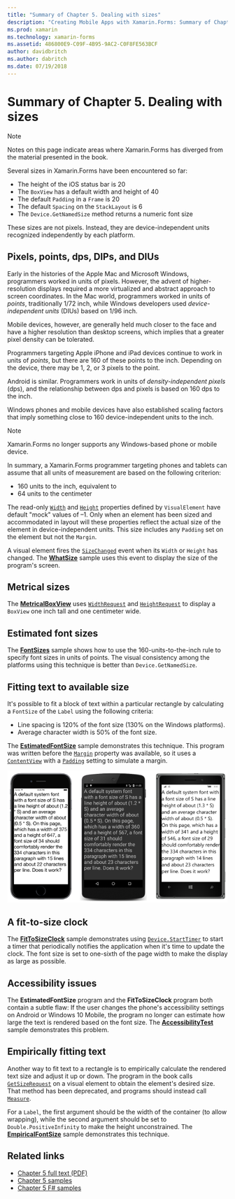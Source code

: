 ```yaml
---
title: "Summary of Chapter 5. Dealing with sizes"
description: "Creating Mobile Apps with Xamarin.Forms: Summary of Chapter 5. Dealing with sizes"
ms.prod: xamarin
ms.technology: xamarin-forms
ms.assetid: 486800E9-C09F-4B95-9AC2-C0F8FE563BCF
author: davidbritch
ms.author: dabritch
ms.date: 07/19/2018
---
```


# Summary of Chapter 5. Dealing with sizes

> [!NOTE] 
> Notes on this page indicate areas where Xamarin.Forms has diverged from the material presented in the book.

Several sizes in Xamarin.Forms have been encountered so far:

- The height of the iOS status bar is 20
- The `BoxView` has a default width and height of 40
- The default `Padding` in a `Frame` is 20
- The default `Spacing` on the `StackLayout` is 6
- The `Device.GetNamedSize` method returns a numeric font size

These sizes are not pixels. Instead, they are device-independent units recognized independently by each platform.

## Pixels, points, dps, DIPs, and DIUs

Early in the histories of the Apple Mac and Microsoft Windows, programmers worked in units of pixels. However, the advent of higher-resolution displays required a more virtualized and abstract approach to screen coordinates. In the Mac world, programmers worked in units of *points*, traditionally 1/72 inch, while Windows developers used *device-independent units* (DIUs) based on 1/96 inch.

Mobile devices, however, are generally held much closer to the face and have a higher resolution than desktop screens, which implies that a greater pixel density can be tolerated.

Programmers targeting Apple iPhone and iPad devices continue to work in units of *points*, but there are 160 of these points to the inch. Depending on the device, there may be 1, 2, or 3 pixels to the point.

Android is similar. Programmers work in units of *density-independent pixels* (dps), and the relationship between dps and pixels is based on 160 dps to the inch.

Windows phones and mobile devices have also established scaling factors that imply something close to 160 device-independent units to the inch.

> [!NOTE]
> Xamarin.Forms no longer supports any Windows-based phone or mobile device.

In summary, a Xamarin.Forms programmer targeting phones and tablets can assume that all units of measurement are based on the following criterion:

- 160 units to the inch, equivalent to
- 64 units to the centimeter

The read-only [`Width`](xref:Xamarin.Forms.VisualElement.Width) and [`Height`](xref:Xamarin.Forms.VisualElement.Height) properties defined by `VisualElement` have default "mock" values of &ndash;1. Only when an element has been sized and accommodated in layout will these properties reflect the actual size of the element in device-independent units. This size includes any `Padding` set on the element but not the `Margin`.

A visual element fires the [`SizeChanged`](xref:Xamarin.Forms.VisualElement.SizeChanged) event when its `Width` or `Height` has changed. The [**WhatSize**](https://github.com/xamarin/xamarin-forms-book-samples/tree/master/Chapter05/WhatSize) sample uses this event to display the size of the program's screen.

## Metrical sizes

The [**MetricalBoxView**](https://github.com/xamarin/xamarin-forms-book-samples/tree/master/Chapter05/MetricalBoxView) uses [`WidthRequest`](xref:Xamarin.Forms.VisualElement.WidthRequest) and [`HeightRequest`](xref:Xamarin.Forms.VisualElement.HeightRequest) to display a `BoxView` one inch tall and one centimeter wide.

## Estimated font sizes

The [**FontSizes**](https://github.com/xamarin/xamarin-forms-book-samples/tree/master/Chapter05/FontSizes) sample shows how to use the 160-units-to-the-inch rule to specify font sizes in units of points. The visual consistency among the platforms using this technique is better than `Device.GetNamedSize`.

## Fitting text to available size

It's possible to fit a block of text within a particular rectangle by calculating a `FontSize` of the `Label` using the following criteria:

- Line spacing is 120% of the font size (130% on the Windows platforms).
- Average character width is 50% of the font size.

The [**EstimatedFontSize**](https://github.com/xamarin/xamarin-forms-book-samples/tree/master/Chapter05/EstimatedFontSize) sample demonstrates this technique. This program was written before the [`Margin`](xref:Xamarin.Forms.View.Margin) property was available, so it uses a [`ContentView`](xref:Xamarin.Forms.ContentView) with a [`Padding`](xref:Xamarin.Forms.Layout.Padding) setting to simulate a margin.

[![Triple screenshot of estimated font size](images/ch05fg07-small.png "Text Fit to Available Size")](images/ch05fg07-large.png#lightbox "Text Fit to Available Size")

## A fit-to-size clock

The [**FitToSizeClock**](https://github.com/xamarin/xamarin-forms-book-samples/tree/master/Chapter05/FitToSizeClock) sample demonstrates using  [`Device.StartTimer`](xref:Xamarin.Forms.Device.StartTimer(System.TimeSpan,System.Func{System.Boolean})) to start a timer that periodically notifies the application when it's time to update the clock. The font size is set to one-sixth of the page width to make the display as large as possible.

## Accessibility issues

The **EstimatedFontSize** program and the **FitToSizeClock** program both contain a subtle flaw: If the user changes the phone's accessibility settings on Android or Windows 10 Mobile, the program no longer can estimate how large the text is rendered based on the font size. The [**AccessibilityTest**](https://github.com/xamarin/xamarin-forms-book-samples/tree/master/Chapter05/AccessibilityTest) sample demonstrates this problem.

## Empirically fitting text

Another way to fit text to a rectangle is to empirically calculate the rendered text size and adjust it up or down. The program in the book calls [`GetSizeRequest`](xref:Xamarin.Forms.VisualElement.GetSizeRequest(System.Double,System.Double)) on a visual element to obtain the element's desired size. That method has been deprecated, and programs should instead call [`Measure`](xref:Xamarin.Forms.VisualElement.Measure(System.Double,System.Double,Xamarin.Forms.MeasureFlags)).

For a `Label`, the first argument should be the width of the container (to allow wrapping), while the second argument should be set to `Double.PositiveInfinity` to make the height unconstrained. The [**EmpiricalFontSize**](https://github.com/xamarin/xamarin-forms-book-samples/tree/master/Chapter05/EmpiricalFontSize) sample demonstrates this technique.



## Related links

- [Chapter 5 full text (PDF)](https://download.xamarin.com/developer/xamarin-forms-book/XamarinFormsBook-Ch05-Apr2016.pdf)
- [Chapter 5 samples](https://github.com/xamarin/xamarin-forms-book-samples/tree/master/Chapter05)
- [Chapter 5 F# samples](https://github.com/xamarin/xamarin-forms-book-samples/tree/master/Chapter05/FS)
